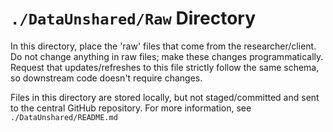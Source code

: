 `./DataUnshared/Raw` Directory
=========
In this directory, place the 'raw' files that come from the researcher/client.  Do not change anything in raw files; make these changes programmatically.  Request that updates/refreshes to this file strictly follow the same schema, so downstream code doesn't require changes.

Files in this directory are stored locally, but not staged/committed and sent to the central GitHub repository.  For more information, see `./DataUnshared/README.md`

